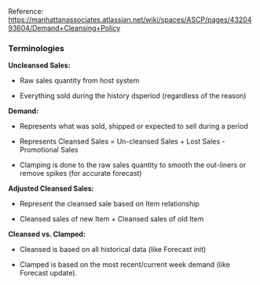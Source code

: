 Reference:
https://manhattanassociates.atlassian.net/wiki/spaces/ASCP/pages/4320493604/Demand+Cleansing+Policy

### Terminologies

**Uncleansed Sales:**

- Raw sales quantity from host system
    
- Everything sold during the history dsperiod (regardless of the reason)
    

**Demand:**

- Represents what was sold, shipped or expected to sell during a period
    
- Represents Cleansed Sales = Un-cleansed Sales + Lost Sales - Promotional Sales
    
- Clamping is done to the raw sales quantity to smooth the out-liners or remove spikes (for accurate forecast)
    

**Adjusted Cleansed Sales:**

- Represent the cleansed sale based on Item relationship
    
- Cleansed sales of new Item + Cleansed sales of old Item
    

**Cleansed vs. Clamped:**

- Cleansed is based on all historical data (like Forecast init)
    
- Clamped is based on the most recent/current week demand (like Forecast update).